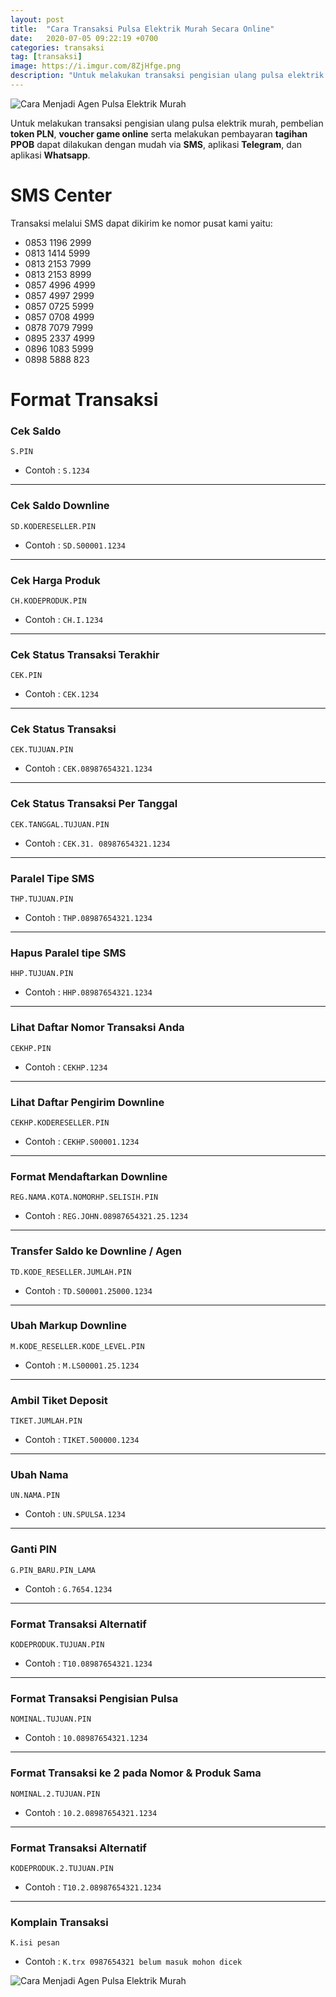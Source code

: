 ```yaml
---
layout: post
title:  "Cara Transaksi Pulsa Elektrik Murah Secara Online"
date:   2020-07-05 09:22:19 +0700
categories: transaksi
tag: [transaksi]
image: https://i.imgur.com/8ZjHfge.png
description: "Untuk melakukan transaksi pengisian ulang pulsa elektrik murah, pembelian **token PLN**, **voucher game online** serta melakukan pembayaran **tagihan PPOB** dapat dilakukan dengan mudah via **SMS**, aplikasi **Telegram**, dan aplikasi **Whatsapp**"
---
```


<div class="mb-4">
<image src="https://i.imgur.com/9OiHEK3.png" alt="Cara Menjadi Agen Pulsa Elektrik Murah" class="img-fluid" />
</div>

Untuk melakukan transaksi pengisian ulang pulsa elektrik murah, pembelian **token PLN**, **voucher game online** serta melakukan pembayaran **tagihan PPOB** dapat dilakukan dengan mudah via **SMS**, aplikasi **Telegram**, dan aplikasi **Whatsapp**.


# SMS Center
Transaksi melalui SMS dapat dikirim ke nomor pusat kami yaitu:
- 0853 1196 2999
- 0813 1414 5999
- 0813 2153 7999
- 0813 2153 8999
- 0857 4996 4999
- 0857 4997 2999
- 0857 0725 5999
- 0857 0708 4999
- 0878 7079 7999
- 0895 2337 4999
- 0896 1083 5999
- 0898 5888 823


# Format Transaksi

### Cek Saldo
`S.PIN`  
- Contoh : `S.1234`
<hr>

### Cek Saldo Downline
`SD.KODERESELLER.PIN`  
- Contoh : `SD.S00001.1234`
<hr>

### Cek Harga Produk
`CH.KODEPRODUK.PIN`
- Contoh : `CH.I.1234`
<hr>

### Cek Status Transaksi Terakhir
`CEK.PIN`  
- Contoh : `CEK.1234`
<hr>

### Cek Status Transaksi
`CEK.TUJUAN.PIN`  
- Contoh : `CEK.08987654321.1234`
<hr>

### Cek Status Transaksi Per Tanggal
`CEK.TANGGAL.TUJUAN.PIN`  
- Contoh : `CEK.31. 08987654321.1234`
<hr>

### Paralel Tipe SMS
`THP.TUJUAN.PIN`  
- Contoh : `THP.08987654321.1234`
<hr>

### Hapus Paralel tipe SMS
`HHP.TUJUAN.PIN`  
- Contoh : `HHP.08987654321.1234`
<hr>

### Lihat Daftar Nomor Transaksi Anda
`CEKHP.PIN`  
- Contoh : `CEKHP.1234`
<hr>

### Lihat Daftar Pengirim Downline
`CEKHP.KODERESELLER.PIN`  
- Contoh : `CEKHP.S00001.1234`
<hr>

### Format Mendaftarkan Downline
`REG.NAMA.KOTA.NOMORHP.SELISIH.PIN`  
- Contoh : `REG.JOHN.08987654321.25.1234`
<hr>

### Transfer Saldo ke Downline / Agen
`TD.KODE_RESELLER.JUMLAH.PIN`  
- Contoh : `TD.S00001.25000.1234`
<hr>

### Ubah Markup Downline
`M.KODE_RESELLER.KODE_LEVEL.PIN`  
- Contoh : `M.LS00001.25.1234`
<hr>

### Ambil Tiket Deposit
`TIKET.JUMLAH.PIN`  
- Contoh : `TIKET.500000.1234`
<hr>

### Ubah Nama
`UN.NAMA.PIN`  
- Contoh : `UN.SPULSA.1234`
<hr>

### Ganti PIN
`G.PIN_BARU.PIN_LAMA`  
- Contoh : `G.7654.1234`
<hr>

### Format Transaksi Alternatif
`KODEPRODUK.TUJUAN.PIN`  
- Contoh : `T10.08987654321.1234`
<hr>

### Format Transaksi Pengisian Pulsa
`NOMINAL.TUJUAN.PIN`  
- Contoh : `10.08987654321.1234`
<hr>

### Format Transaksi ke 2 pada Nomor &amp; Produk Sama
`NOMINAL.2.TUJUAN.PIN`  
- Contoh : `10.2.08987654321.1234`
<hr>

### Format Transaksi Alternatif
`KODEPRODUK.2.TUJUAN.PIN`  
- Contoh : `T10.2.08987654321.1234`
<hr>

### Komplain Transaksi
`K.isi pesan`  
- Contoh : `K.trx 0987654321 belum masuk mohon dicek`

<div class="mt-4">
<image src="https://i.imgur.com/xSDUBI5.png" alt="Cara Menjadi Agen Pulsa Elektrik Murah" class="img-fluid" />
</div>